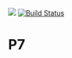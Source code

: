 ![](https://vsrm.dev.azure.com/lransh16/_apis/public/Release/badge/6257b5c9-296f-43af-94e7-05050bc52c2a/1/1)
[![Build Status](https://dev.azure.com/lransh16/EventFinder/_apis/build/status/LukasRH.P7-EventFinder?branchName=master)](https://dev.azure.com/lransh16/EventFinder/_build/latest?definitionId=2&branchName=master)
# P7
